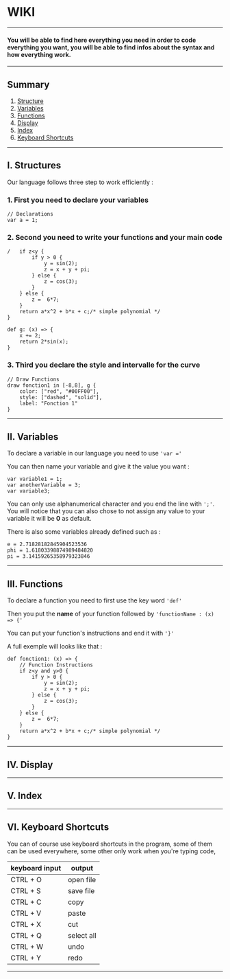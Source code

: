 # WIKI

---

#### You will be able to find here everything you need in order to code everything you want, you will be able to find infos about the syntax and how everything work.

---

## Summary

1. [Structure](#i-structures)
2. [Variables](#ii-variables)
3. [Functions](#iii-functions)
4. [Display](#iv-display)
5. [Index](#v-index)
6. [Keyboard Shortcuts](#vi-keyboard-shortcuts)

---

## I. Structures

Our language follows three step to work efficiently :

### 1. First you need to declare your variables

```
// Declarations
var a = 1;
```

### 2. Second you need to write your functions and your main code

```
/   if z<y {
        if y > 0 {
            y = sin(2);
            z = x + y + pi;
        } else {
            z = cos(3);
        }
    } else {
        z =  6*7;
    }
    return a*x^2 + b*x + c;/* simple polynomial */
}

def g: (x) => {
    x += 2;
    return 2*sin(x);
}
```

### 3. Third you declare the style and intervalle for the curve

```
// Draw Functions
draw fonction1 in [-8,8], g {
    color: ["red", "#00FF00"],
    style: ["dashed", "solid"],
    label: "Fonction 1"
}
```
---

## II. Variables

To declare a variable in our language you need to use `'var ='`

You can then name your variable and give it the value you want :

```
var variable1 = 1;
var anotherVariable = 3;
var variable3;
```

You can only use alphanumerical character and you end the line with `';'`.
You will notice that you can also chose to not assign any value to your variable it will be **0** as default.

There is also some variables already defined such as :

```
e = 2.71828182845904523536
phi = 1.61803398874989484820
pi = 3.14159265358979323846
```

---

## III. Functions

To declare a function you need to first use the key word `'def'`

Then you put the **name** of your function followed by `'functionName : (x) => {'`

You can put your function's instructions and end it with `'}'`

A full exemple will looks like that :

```
def fonction1: (x) => {
	// Function Instructions
	if z<y and y>0 {
		if y > 0 {
			y = sin(2);
			z = x + y + pi;
		} else {
			z = cos(3);
		}
	} else {
		z =  6*7;
	}
    return a*x^2 + b*x + c;/* simple polynomial */
}
```

---

## IV. Display

---

## V. Index

---

## VI. Keyboard Shortcuts  
You can of course use keyboard shortcuts in the program, some of them can be used everywhere, some other only work when you're typing code,  


| keyboard input |   output    |
|----------------|-------------|
| CTRL + O       | open  file |
| CTRL + S       | save file   |
| CTRL + C       | copy        |
| CTRL + V       | paste       |
| CTRL + X       | cut         |
| CTRL + Q       | select all  |
| CTRL + W       | undo        |
| CTRL + Y       | redo        |

---
